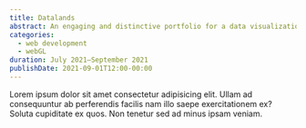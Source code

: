 ```yaml
---
title: Datalands
abstract: An engaging and distinctive portfolio for a data visualization agency with some incredibly refreshing ideas.
categories:
  - web development
  - webGL
duration: July 2021—September 2021
publishDate: 2021-09-01T12:00-00:00
---
```


Lorem ipsum dolor sit amet consectetur adipisicing elit. Ullam ad consequuntur ab perferendis facilis nam illo saepe exercitationem ex? Soluta cupiditate ex quos. Non tenetur sed ad minus ipsam veniam.
